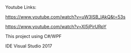 Youtube Links:

https://www.youtube.com/watch?v=uW3ISB_lAkQ&t=53s

https://www.youtube.com/watch?v=XI5jPirURpY

This project using C#/WPF

IDE Visual Studio 2017
